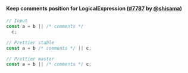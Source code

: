 #### Keep comments position for LogicalExpression ([#7787](https://github.com/prettier/prettier/pull/7787) by [@shisama](https://github.com/shisama))

<!-- prettier-ignore -->
```jsx
// Input
const a = b || /* comments */
  c;

// Prettier stable
const a = b /* comments */ || c;

// Prettier master
const a = b || /* comments */ c;
```
